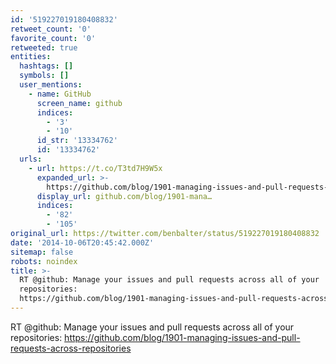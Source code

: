 ```yaml
---
id: '519227019180408832'
retweet_count: '0'
favorite_count: '0'
retweeted: true
entities:
  hashtags: []
  symbols: []
  user_mentions:
    - name: GitHub
      screen_name: github
      indices:
        - '3'
        - '10'
      id_str: '13334762'
      id: '13334762'
  urls:
    - url: https://t.co/T3td7H9W5x
      expanded_url: >-
        https://github.com/blog/1901-managing-issues-and-pull-requests-across-repositories
      display_url: github.com/blog/1901-mana…
      indices:
        - '82'
        - '105'
original_url: https://twitter.com/benbalter/status/519227019180408832
date: '2014-10-06T20:45:42.000Z'
sitemap: false
robots: noindex
title: >-
  RT @github: Manage your issues and pull requests across all of your
  repositories:
  https://github.com/blog/1901-managing-issues-and-pull-requests-across-repositories
---
```


RT @github: Manage your issues and pull requests across all of your repositories: https://github.com/blog/1901-managing-issues-and-pull-requests-across-repositories